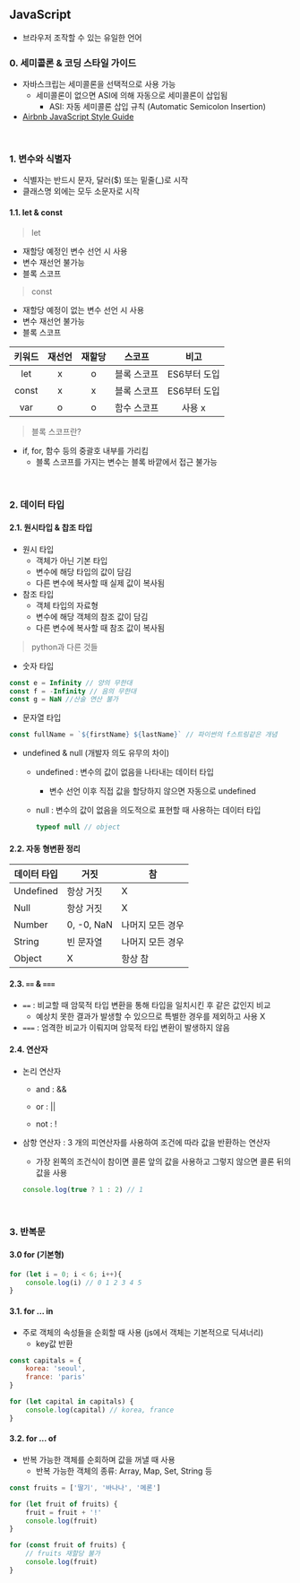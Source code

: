 ## JavaScript

- 브라우저 조작할 수 있는 유일한 언어

### 0. 세미콜론 & 코딩 스타일 가이드

- 자바스크립는 세미콜론을 선택적으로 사용 가능
  - 세미콜론이 없으면 ASI에 의해 자동으로 세미콜론이 삽입됨
    - ASI: 자동 세미콜론 삽입 규칙 (Automatic Semicolon Insertion)
- [Airbnb JavaScript Style Guide](https://github.com/airbnb/javascript)

<br>

### 1. 변수와 식별자

- 식별자는 반드시 문자, 달러($) 또는 밑줄(_)로 시작
- 클래스명 외에는 모두 소문자로 시작

#### 1.1. let & const

> let

- 재할당 예정인 변수 선언 시 사용
- 변수 재선언 불가능
- 블록 스코프

> const

- 재할당 예정이 없는 변수 선언 시 사용
- 변수 재선언 불가능
- 블록 스코프

| 키워드 | 재선언 | 재할당 |   스코프    |     비고     |
| :----: | :----: | :----: | :---------: | :----------: |
|  let   |   x    |   o    | 블록 스코프 | ES6부터 도입 |
| const  |   x    |   x    | 블록 스코프 | ES6부터 도입 |
|  var   |   o    |   o    | 함수 스코프 |    사용 x    |

> 블록 스코프란?

- if, for, 함수 등의 중괄호 내부를 가리킴
  - 블록 스코프를 가지는 변수는 블록 바깥에서 접근 불가능

<br>

### 2. 데이터 타입

#### 2.1. 원시타입 & 찹조 타입

- 원시 타입
  - 객체가 아닌 기본 타입
  - 변수에 해당 타입의 값이 담김
  - 다른 변수에 복사할 때 실제 값이 복사됨
- 참조 타입
  - 객체 타입의 자료형
  - 변수에 해당 객체의 참조 값이 담김
  - 다른 변수에 복사할 때 참조 값이 복사됨

> python과 다른 것들

- 숫자 타입

```javascript
const e = Infinity // 양의 무한대
const f = -Infinity // 음의 무한대
const g = NaN //산술 연산 불가
```

- 문자열 타입

```javascript
const fullName = `${firstName} ${lastName}` // 파이썬의 f스트링같은 개념
```

- undefined & null (개발자 의도 유무의 차이)

  - undefined : 변수의 값이 없음을 나타내는 데이터 타입

    - 변수 선언 이후 직접 값을 할당하지 않으면 자동으로 undefined 

  - null : 변수의 값이 없음을 의도적으로 표현할 때 사용하는 데이터 타입

    ```javascript
    typeof null // object
    ```

#### 2.2. 자동 형변환 정리

| 데이터 타입 | 거짓       | 참               |
| ----------- | ---------- | ---------------- |
| Undefined   | 항상 거짓  | X                |
| Null        | 항상 거짓  | X                |
| Number      | 0, -0, NaN | 나머지 모든 경우 |
| String      | 빈 문자열  | 나머지 모든 경우 |
| Object      | X          | 항상 참          |

#### 2.3. `==` & `===`

- `==` : 비교할 때 암묵적 타입 변환을 통해 타입을 일치시킨 후 같은 값인지 비교
  - 예상치 못한 결과가 발생할 수 있으므로 특별한 경우를 제외하고 사용 X
- `===` : 엄격한 비교가 이뤄지며 암묵적 타입 변환이 발생하지 않음

#### 2.4. 연산자

- 논리 연산자

  - and : &&

  - or : ||

  - not : !

- 삼항 연산자 : 3 개의 피연산자를 사용하여 조건에 따라 값을 반환하는 연산자

  - 가장 왼쪽의 조건식이 참이면 콜론 앞의 값을 사용하고 그렇지 않으면 콜론 뒤의 값을 사용

  ```javascript
  console.log(true ? 1 : 2) // 1
  ```

<br>

### 3. 반복문

#### 3.0 for (기본형)

````javascript
for (let i = 0; i < 6; i++){
    console.log(i) // 0 1 2 3 4 5
}
````

#### 3.1. for ... in

- 주로 객체의 속성들을 순회할 때 사용 (js에서 객체는 기본적으로 딕셔너리)
  - key값 반환

````javascript
const capitals = {
    korea: 'seoul',
    france: 'paris'
}

for (let capital in capitals) {
    console.log(capital) // korea, france
}

````

#### 3.2. for ... of

- 반복 가능한 객체를 순회하며 값을 꺼낼 때 사용
  - 반복 가능한 객체의 종류: Array, Map, Set, String 등

```javascript
const fruits = ['딸기', '바나나', '메론']

for (let fruit of fruits) {
    fruit = fruit + '!'
    console.log(fruit)
}

for (const fruit of fruits) {
    // fruits 재할당 불가
    console.log(fruit)
}
```



